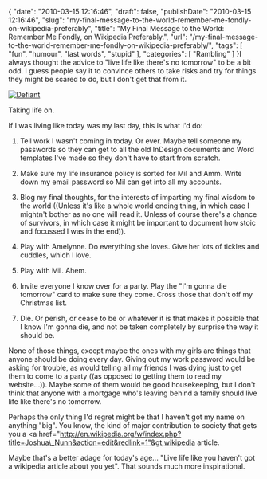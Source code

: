 {
    "date": "2010-03-15 12:16:46",
    "draft": false,
    "publishDate": "2010-03-15 12:16:46",
    "slug": "my-final-message-to-the-world-remember-me-fondly-on-wikipedia-preferably",
    "title": "My Final Message to the World: Remember Me Fondly, on Wikipedia Preferably.",
    "url": "\/my-final-message-to-the-world-remember-me-fondly-on-wikipedia-preferably\/",
    "tags": [
        "fun",
        "humour",
        "last words",
        "stupid"
    ],
    "categories": [
        "Rambling"
    ]
}I always thought the advice to "live life like there's no tomorrow" to
be a bit odd. I guess people say it to convince others to take risks and
try for things they might be scared to do, but I don't get that from it.

[![Defiant](//farm3.static.flickr.com/2646/4094547529_e1b395bc9c.jpg)](http://www.flickr.com/photos/joshnunn/4094547529/ "Defiant by joshnunn, on Flickr")

Taking life on.

If I was living like today was my last day, this is what I'd do:

1.  Tell work I wasn't coming in today. Or ever. Maybe tell someone my
    passwords so they can get to all the old InDesign documents and Word
    templates I've made so they don't have to start from scratch.

2.  Make sure my life insurance policy is sorted for Mil and Amm. Write
    down my email password so Mil can get into all my accounts.

3.  Blog my final thoughts, for the interests of imparting my final
    wisdom to the world ((Unless it's like a whole world ending thing,
    in which case I mightn't bother as no one will read it. Unless of
    course there's a chance of survivors, in which case it might be
    important to document how stoic and focussed I was in the end)).

4.  Play with Amelynne. Do everything she loves. Give her lots of
    tickles and cuddles, which I love.

5.  Play with Mil. Ahem.

6.  Invite everyone I know over for a party. Play the "I'm gonna die
    tomorrow" card to make sure they come. Cross those that don't off my
    Christmas list.

7.  Die. Or perish, or cease to be or whatever it is that makes it
    possible that I know I'm gonna die, and not be taken completely by
    surprise the way it should be.

None of those things, except maybe the ones with my girls are things
that anyone should be doing every day. Giving out my work password would
be asking for trouble, as would telling all my friends I was dying just
to get them to come to a party ((as opposed to getting them to read my
website...)). Maybe some of them would be good housekeeping, but I don't
think that anyone with a mortgage who's leaving behind a family should
live life like there's no tomorrow.

Perhaps the only thing I'd regret might be that I haven't got my name on
anything "big". You know, the kind of major contribution to society that
gets you a &lt;a
href="http://en.wikipedia.org/w/index.php?title=Joshua\_Nunn&action=edit&redlink=1"&gt;wikipedia
article.

Maybe that's a better adage for today's age... "Live life like you
haven't got a wikipedia article about you yet". That sounds much more
inspirational.